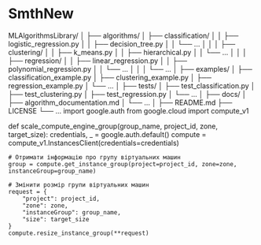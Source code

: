 # SmthNew
MLAlgorithmsLibrary/
│
├── algorithms/
│   ├── classification/
│   │   ├── logistic_regression.py
│   │   ├── decision_tree.py
│   │   └── ...
│   │
│   ├── clustering/
│   │   ├── k_means.py
│   │   ├── hierarchical.py
│   │   └── ...
│   │
│   ├── regression/
│   │   ├── linear_regression.py
│   │   ├── polynomial_regression.py
│   │   └── ...
│   │
│   └── ...
│
├── examples/
│   ├── classification_example.py
│   ├── clustering_example.py
│   ├── regression_example.py
│   └── ...
│
├── tests/
│   ├── test_classification.py
│   ├── test_clustering.py
│   ├── test_regression.py
│   └── ...
│
├── docs/
│   ├── algorithm_documentation.md
│   └── ...
│
├── README.md
├── LICENSE
└── ...
import google.auth
from google.cloud import compute_v1

def scale_compute_engine_group(group_name, project_id, zone, target_size):
    credentials, _ = google.auth.default()
    compute = compute_v1.InstancesClient(credentials=credentials)
    
    # Отримати інформацію про групу віртуальних машин
    group = compute.get_instance_group(project=project_id, zone=zone, instanceGroup=group_name)
    
    # Змінити розмір групи віртуальних машин
    request = {
        "project": project_id,
        "zone": zone,
        "instanceGroup": group_name,
        "size": target_size
    }
    compute.resize_instance_group(**request)
